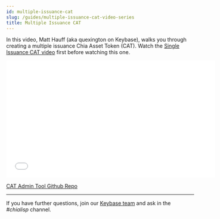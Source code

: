 ```yaml
---
id: multiple-issuance-cat
slug: /guides/multiple-issuance-cat-video-series
title: Multiple Issuance CAT
---
```


In this video, Matt Hauff (aka quexington on Keybase), walks you through creating a multiple issuance Chia Asset Token (CAT). Watch the [Single Issuance CAT video](https://chialisp.com/docs/tutorials/single_issuance_CAT 'Video tutorial to create a single-issuance CAT') first before watching this one.

<div class="videoWrapper">
<iframe src="//www.youtube.com/embed/BJP-Eb-maXo" frameborder="0" allowfullscreen webkitallowfullscreen mozallowfullscreen width="560" height="315"></iframe>
</div>

[CAT Admin Tool Github Repo](https://github.com/Chia-Network/CAT-admin-tool)

---

If you have further questions, join our [Keybase team](https://keybase.io/team/chia_network.public) and ask in the _#chialisp_ channel.
